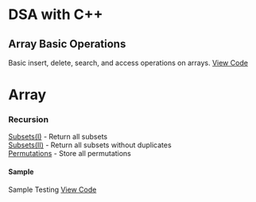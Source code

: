 # DSA with C++

## Array Basic Operations
Basic insert, delete, search, and access operations on arrays. [View Code](./arraybasicop.cpp)

# Array


### Recursion
[Subsets(I)](./subsets(I).cpp) - Return all subsets </br>
[Subsets(II)](./subsets(II).cpp) - Return all subsets without duplicates</br>
[Permutations](./permutation.cpp) - Store all permutations</br>

#### Sample
Sample Testing [View Code](./sample.cpp)

